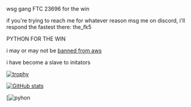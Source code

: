 wsg gang FTC 23696 for the win

if you're trying to reach me for whatever reason msg me on discord, i'll respond the fastest there: the_fk5

PYTHON FOR THE WIN

i may or may not be [banned from aws](https://drive.google.com/file/d/1kGRSBygduXc0cSHLt4I1vOO0ZxfWR5zj/view?usp=sharing)

i have become a slave to initators

[![trophy](https://github-profile-trophy.vercel.app/?username=fstk5&theme=onedark)](https://github.com/ryo-ma/github-profile-trophy)

[![GitHub stats](https://github-readme-stats.vercel.app/api?username=fstk5)](https://github.com/anuraghazra/github-readme-stats)

[![pyhon](https://media.tenor.com/l9ULrwYHGUsAAAAM/python-python-my-belothed.gif)
